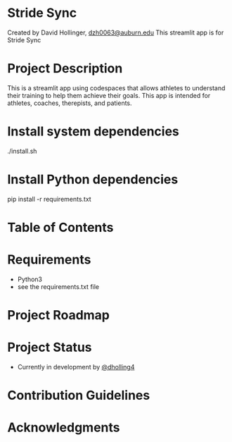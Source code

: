 # Stride Sync
Created by David Hollinger, dzh0063@auburn.edu
This streamlit app is for Stride Sync

# Project Description
This is a streamlit app using codespaces that allows athletes to understand their training to help them achieve their goals. This app is intended for athletes, coaches, therepists, and patients.

# Install system dependencies
./install.sh

# Install Python dependencies
pip install -r requirements.txt

# Table of Contents

# Requirements
* Python3
* see the requirements.txt file

# Project Roadmap

# Project Status
* Currently in development by [@dholling4](https://github.com/dholling4)
# Contribution Guidelines

# Acknowledgments
